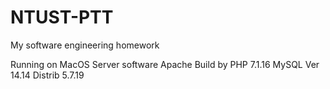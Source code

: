 # NTUST-PTT

My software engineering homework

Running on MacOS
Server software Apache
Build by PHP 7.1.16
MySQL Ver 14.14 Distrib 5.7.19
